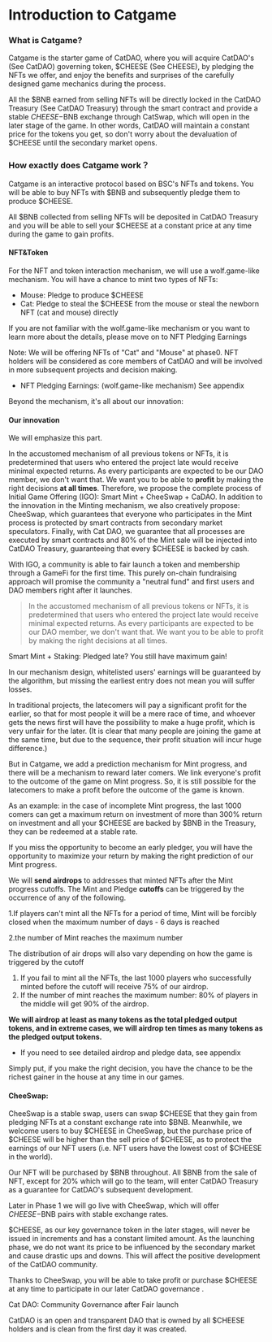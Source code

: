 # Introduction to Catgame

### **What is Catgame?**

Catgame is the starter game of CatDAO, where you will acquire CatDAO's (See CatDAO) governing token, $CHEESE (See CHEESE), by pledging the NFTs we offer, and enjoy the benefits and surprises of the carefully designed game mechanics during the process.

All the $BNB earned from selling NFTs will be directly locked in the CatDAO Treasury (See CatDAO Treasury) through the smart contract and provide a stable $CHEESE-$BNB exchange through CatSwap, which will open in the later stage of the game. In other words, CatDAO will maintain a constant price for the tokens you get, so don't worry about the devaluation of $CHEESE until the secondary market opens.

### How exactly does Catgame work？

Catgame is an interactive protocol based on BSC's NFTs and tokens. You will be able to buy NFTs with $BNB and subsequently pledge them to produce $CHEESE.

All $BNB collected from selling NFTs will be deposited in CatDAO Treasury and you will be able to sell your $CHEESE at a constant price at any time during the game to gain profits.

#### NFT\&Token

For the NFT and token interaction mechanism, we will use a wolf.game-like mechanism. You will have a chance to mint two types of NFTs:

* Mouse: Pledge to produce $CHEESE
* Cat: Pledge to steal the $CHEESE from the mouse or steal the newborn NFT (cat and mouse) directly

If you are not familiar with the wolf.game-like mechanism or you want to learn more about the details, please move on to NFT Pledging Earnings

Note: We will be offering NFTs of "Cat" and "Mouse" at phase0. NFT holders will be considered as core members of CatDAO and will be involved in more subsequent projects and decision making.

* NFT Pledging Earnings: (wolf.game-like mechanism) See appendix

Beyond the mechanism, it's all about our innovation:

#### Our innovation

We will emphasize this part.

In the accustomed mechanism of all previous tokens or NFTs, it is predetermined that users who entered the project late would receive minimal expected returns. As every participants are expected to be our DAO member, we don't want that. We want you to be able to **profit** by making the right decisions **at all times**. Therefore, we propose the complete process of Initial Game Offering (IGO): Smart Mint + CheeSwap + CaDAO. In addition to the innovation in the Minting mechanism, we also creatively propose: CheeSwap, which guarantees that everyone who participates in the Mint process is protected by smart contracts from secondary market speculators. Finally, with Cat DAO, we guarantee that all processes are executed by smart contracts and 80% of the Mint sale will be injected into CatDAO Treasury, guaranteeing that every $CHEESE is backed by cash.

With IGO, a community is able to fair launch a token and membership through a GameFi for the first time. This purely on-chain fundraising approach will promise the community a "neutral fund" and first users and DAO members right after it launches.

> In the accustomed mechanism of all previous tokens or NFTs, it is predetermined that users who entered the project late would receive minimal expected returns. As every participants are expected to be our DAO member, we don't want that. We want you to be able to profit by making the right decisions at all times.

Smart Mint + Staking: Pledged late? You still have maximum gain!

In our mechanism design, whitelisted users' earnings will be guaranteed by the algorithm, but missing the earliest entry does not mean you will suffer losses.

In traditional projects, the latecomers will pay a significant profit for the earlier, so that for most people it will be a mere race of time, and whoever gets the news first will have the possibility to make a huge profit, which is very unfair for the later. (It is clear that many people are joining the game at the same time, but due to the sequence, their profit situation will incur huge difference.)

But in Catgame, we add a prediction mechanism for Mint progress, and there will be a mechanism to reward later comers. We link everyone's profit to the outcome of the game on Mint progress. So, it is still possible for the latecomers to make a profit before the outcome of the game is known.

As an example: in the case of incomplete Mint progress, the last 1000 comers can get a maximum return on investment of more than 300% return on investment and all your $CHEESE are backed by $BNB in the Treasury, they can be redeemed at a stable rate.

If you miss the opportunity to become an early pledger, you will have the opportunity to maximize your return by making the right prediction of our Mint progress.

We will **send airdrops** to addresses that minted NFTs after the Mint progress cutoffs. The Mint and Pledge **cutoffs** can be triggered by the occurrence of any of the following.

1.If players can't mint all the NFTs for a period of time, Mint will be forcibly closed when the maximum number of days - 6 days is reached

2.the number of Mint reaches the maximum number

The distribution of air drops will also vary depending on how the game is triggered by the cutoff

1. If you fail to mint all the NFTs, the last 1000 players who successfully minted before the cutoff will receive 75% of our airdrop.
2. If the number of mint reaches the maximum number: 80% of players in the middle will get 90% of the airdrop.

**We will airdrop at least as many tokens as the total pledged output tokens, and in extreme cases, we will airdrop ten times as many tokens as the pledged output tokens.**

* If you need to see detailed airdrop and pledge data, see appendix

Simply put, if you make the right decision, you have the chance to be the richest gainer in the house at any time in our games.

#### CheeSwap:

CheeSwap is a stable swap, users can swap $CHEESE that they gain from pledging NFTs at a constant exchange rate into $BNB. Meanwhile, we welcome users to buy $CHEESE in CheeSwap, but the purchase price of $CHEESE will be higher than the sell price of $CHEESE, as to protect the earnings of our NFT users (i.e. NFT users have the lowest cost of $CHEESE in the world).

Our NFT will be purchased by $BNB throughout. All $BNB from the sale of NFT, except for 20% which will go to the team, will enter CatDAO Treasury as a guarantee for CatDAO's subsequent development.

Later in Phase 1 we will go live with CheeSwap, which will offer $CHEESE-$BNB pairs with stable exchange rates.

$CHEESE, as our key governance token in the later stages, will never be issued in increments and has a constant limited amount. As the launching phase, we do not want its price to be influenced by the secondary market and cause drastic ups and downs. This will affect the positive development of the CatDAO community.

Thanks to CheeSwap, you will be able to take profit or purchase $CHEESE at any time to participate in our later CatDAO governance .

Cat DAO: Community Governance after Fair launch

CatDAO is an open and transparent DAO that is owned by all $CHEESE holders and is clean from the first day it was created.
